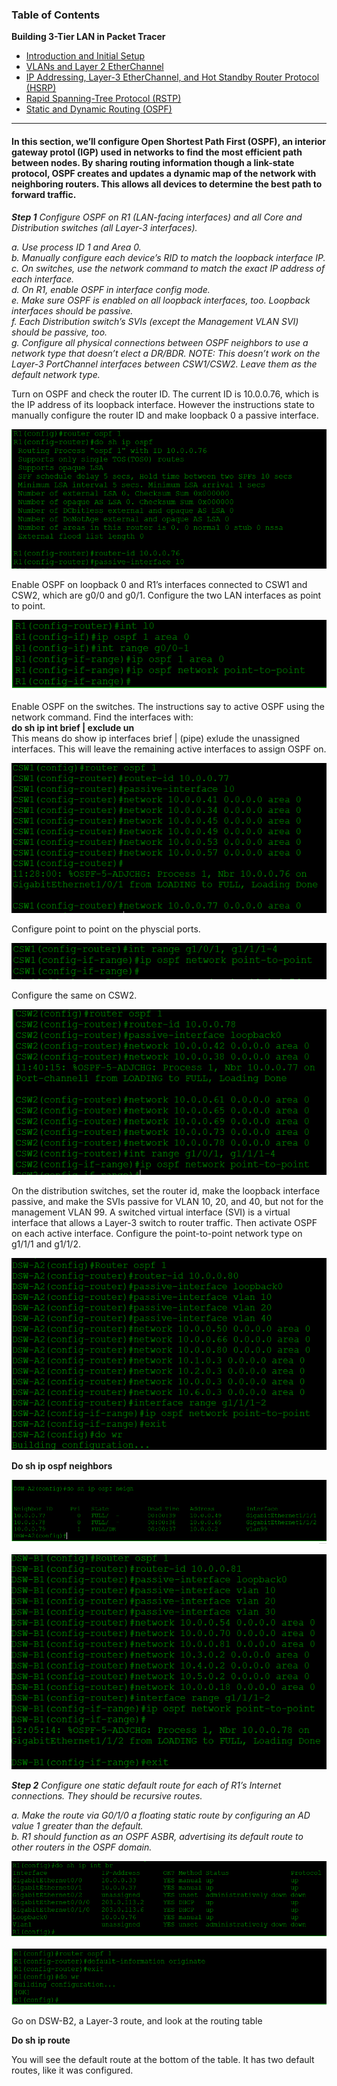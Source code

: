 ### Table of Contents

 <b>Building 3-Tier LAN in Packet Tracer</b>  
  - [Introduction and Initial Setup](https://github.com/GSecAwareness/LAN/blob/main/README.md)  
  - [VLANs and Layer 2 EtherChannel](https://github.com/GSecAwareness/LAN/blob/main/part2/part2.md)
  - [IP Addressing, Layer-3 EtherChannel, and Hot Standby Router Protocol (HSRP)](https://github.com/GSecAwareness/LAN/blob/main/part3/part3.md)
  - [Rapid Spanning-Tree Protocol (RSTP)](https://github.com/GSecAwareness/LAN/blob/main/part4/part4.md)  
  - [Static and Dynamic Routing (OSPF)](https://github.com/GSecAwareness/LAN/blob/main/part5/part5.md) 

---

#### In this section, we’ll configure Open Shortest Path First (OSPF), an interior gateway protol (IGP) used in networks to find the most efficient path between nodes. By sharing routing information though a link-state protocol, OSPF creates and updates a dynamic map of the network with neighboring routers. This allows all devices to determine the best path to forward traffic. 

***Step 1*** *Configure OSPF on R1 (LAN-facing interfaces) and all Core and Distribution switches (all Layer-3 interfaces).*  

*a. Use process ID 1 and Area 0.  
b. Manually configure each device’s RID to match the loopback interface IP.  
c. On switches, use the network command to match the exact IP address of each interface.  
d. On R1, enable OSPF in interface config mode.  
e. Make sure OSPF is enabled on all loopback interfaces, too. Loopback interfaces should be passive.  
f. Each Distribution switch’s SVIs (except the Management VLAN SVI) should be passive, too.  
g. Configure all physical connections between OSPF neighbors to use a network type that doesn’t elect a DR/BDR. NOTE: This doesn’t work on the Layer-3 PortChannel interfaces between CSW1/CSW2. Leave them as the default network type.*    

Turn on OSPF and check the router ID. The current ID is 10.0.0.76, which is the IP address of its loopback interface. However the instructions state to manually configure the router ID and make loopback 0 a passive interface.   

![get-content](https://github.com/GSecAwareness/LAN/blob/main/part5/1%20router%20id.PNG)

Enable OSPF on loopback 0 and R1’s interfaces connected to CSW1 and CSW2, which are g0/0 and g0/1. Configure the two LAN interfaces as point to point.  

![get-content](https://github.com/GSecAwareness/LAN/blob/main/part5/2%20l0%20and%20int.PNG)  

Enable OSPF on the switches. The instructions say to active OSPF using the network command. Find the interfaces with:  
**do sh ip int brief | exclude un**  
This means do show ip interfaces brief | (pipe) exlude the unassigned interfaces. This will leave the remaining active interfaces to assign OSPF on. 

![get-content](https://github.com/GSecAwareness/LAN/blob/main/part5/3%20network%20ospf.PNG)  

Configure point to point on the physcial ports.  

![get-content](https://github.com/GSecAwareness/LAN/blob/main/part5/4%20psp%20csw1.PNG)  

Configure the same on CSW2.  

![get-content](https://github.com/GSecAwareness/LAN/blob/main/part5/5%20psp%20csw2.PNG)  

On the distribution switches, set the router id, make the loopback interface passive, and make the SVIs passive for VLAN 10, 20, and 40, but not for the management VLAN 99. A switched virtual interface (SVI) is a virtual interface that allows a Layer-3 switch to router traffic. Then activate OSPF on each active interface. Configure the point-to-point network type on g1/1/1 and g1/1/2.

![get-content](https://github.com/GSecAwareness/LAN/blob/main/part5/6%20dswa2.PNG)  

**Do sh ip ospf neighbors**  

![get-content](https://github.com/GSecAwareness/LAN/blob/main/part5/7%20do%20sh%20neigh.PNG)  

![get-content](https://github.com/GSecAwareness/LAN/blob/main/part5/8%20dswb1.PNG)  

***Step 2*** *Configure one static default route for each of R1’s Internet connections. They should be recursive routes.*  

*a. Make the route via G0/1/0 a floating static route by configuring an AD value 1 greater than the default.  
b. R1 should function as an OSPF ASBR, advertising its default route to other routers in the OSPF domain.*  

![get-content](https://github.com/GSecAwareness/LAN/blob/main/part5/9%20do%20sh.PNG)  

![get-content](https://github.com/GSecAwareness/LAN/blob/main/part5/10%20default%20route.PNG)  

Go on DSW-B2, a Layer-3 route, and look at the routing table   

**Do sh ip route**  

You will see the default route at the bottom of the table. It has two default routes, like it was configured.






